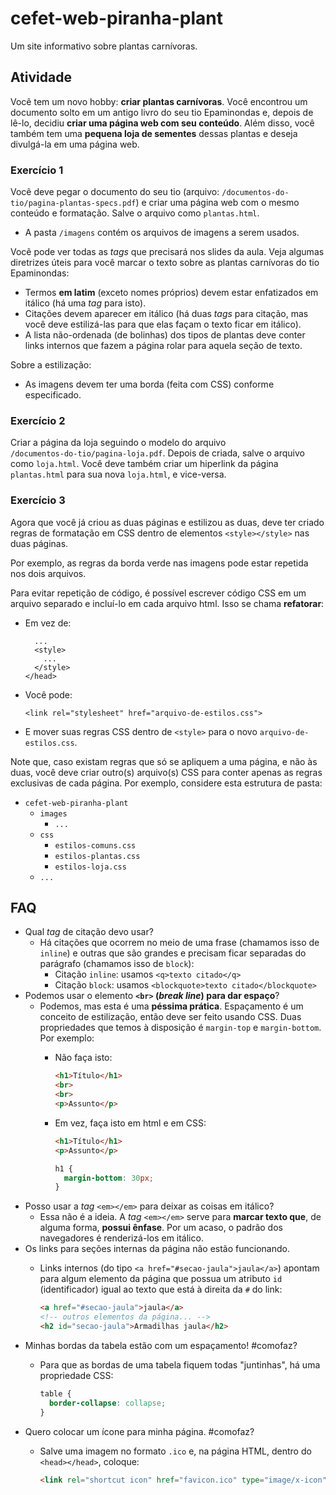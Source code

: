 # cefet-web-piranha-plant

Um site informativo sobre plantas carnívoras.

## Atividade

Você tem um novo hobby: **criar plantas carnívoras**. Você encontrou um
documento solto em um antigo livro do seu tio Epaminondas e, depois de lê-lo,
decidiu **criar uma página web com seu conteúdo**. Além disso, você também tem
uma **pequena loja de sementes** dessas plantas e deseja divulgá-la em uma
página web.

### Exercício 1

Você deve pegar o documento do seu tio (arquivo:
`/documentos-do-tio/pagina-plantas-specs.pdf`) e criar uma página web com o
mesmo conteúdo e formatação. Salve o arquivo como `plantas.html`.
  - A pasta `/imagens` contém os arquivos de imagens a serem usados.

Você pode ver todas as _tags_ que precisará nos slides da aula. Veja
algumas diretrizes úteis para você marcar o texto sobre as plantas
carnívoras do tio Epaminondas:
  - Termos **em latim** (exceto nomes próprios) devem estar enfatizados em
    itálico (há uma _tag_ para isto).
  - Citações devem aparecer em itálico (há duas _tags_ para citação, mas
    você deve estilizá-las para que elas façam o texto ficar em itálico).
  - A lista não-ordenada (de bolinhas) dos tipos de plantas deve conter
    links internos que fazem a página rolar para aquela seção de texto.

Sobre a estilização:
  - As imagens devem ter uma borda (feita com CSS) conforme especificado.

### Exercício 2

Criar a página da loja seguindo o modelo do arquivo  
`/documentos-do-tio/pagina-loja.pdf`. Depois de criada, salve o arquivo
como `loja.html`. Você deve também criar um hiperlink da página `plantas.html`
para sua nova `loja.html`, e vice-versa.

### Exercício 3

Agora que você já criou as duas páginas e estilizou as duas, deve ter
criado regras de formatação em CSS dentro de elementos `<style></style>`
nas duas páginas.

Por exemplo, as regras da borda verde nas imagens pode estar repetida
nos dois arquivos.

Para evitar repetição de código, é possível escrever código CSS em um arquivo
separado e incluí-lo em cada arquivo html. Isso se chama **refatorar**:

- Em vez de:

  ```
    ...
    <style>
      ...
    </style>
  </head>
  ```
- Você pode:

  ```
  <link rel="stylesheet" href="arquivo-de-estilos.css">
  ```

- E mover suas regras CSS dentro de `<style>` para o novo `arquivo-de-estilos.css`.

Note que, caso existam regras que só se apliquem a uma página, e não às duas,
você deve criar outro(s) arquivo(s) CSS para conter apenas as regras
exclusivas de cada página. Por exemplo, considere esta estrutura de pasta:
  - `cefet-web-piranha-plant`
    - `images`
      - `...`
    - `css`
      - `estilos-comuns.css`
      - `estilos-plantas.css`
      - `estilos-loja.css`
    - `...`

## FAQ

- Qual _tag_ de citação devo usar?
  - Há citações que ocorrem no meio de uma frase (chamamos isso de `inline`) e
    outras que são grandes e precisam ficar separadas do parágrafo (chamamos
    isso de `block`):
    - Citação `inline`: usamos `<q>texto citado</q>`
    - Citação `block`: usamos `<blockquote>texto citado</blockquote>`
- Podemos usar o elemento **`<br>` (_break line_) para dar espaço**?
  - Podemos, mas esta é uma **péssima prática**. Espaçamento é um conceito
    de estilização, então deve ser feito usando CSS. Duas propriedades que
    temos à disposição é `margin-top` e `margin-bottom`. Por exemplo:
    - Não faça isto:
    
      ```html
      <h1>Título</h1>
      <br>
      <br>
      <p>Assunto</p>
      ```
    - Em vez, faça isto em html e em CSS:
    
      ```html
      <h1>Título</h1>
      <p>Assunto</p>
      ```
      
      ```css
      h1 {
        margin-bottom: 30px;
      }
      ```
- Posso usar a _tag_ `<em></em>` para deixar as coisas em itálico?
  - Essa não é a ideia. A _tag_ `<em></em>` serve para **marcar texto que**, de
    alguma forma, **possui ênfase**. Por um acaso, o padrão dos navegadores é renderizá-los em itálico.
- Os links para seções internas da página não estão funcionando.
  - Links internos (do tipo `<a href="#secao-jaula">jaula</a>`) apontam para
    algum elemento da página que possua um atributo `id` (identificador)
    igual ao texto que está à direita da `#` do link:

    ```html
    <a href="#secao-jaula">jaula</a>
    <!-- outros elementos da página... -->
    <h2 id="secao-jaula">Armadilhas jaula</h2>
    ```
- Minhas bordas da tabela estão com um espaçamento! #comofaz?
  - Para que as bordas de uma tabela fiquem todas "juntinhas", há uma
    propriedade CSS:

    ```css
    table {
      border-collapse: collapse;
    }
    ```
- Quero colocar um ícone para minha página. #comofaz?
  - Salve uma imagem no formato `.ico` e, na página HTML, dentro
    do `<head></head>`, coloque:

    ```html
    <link rel="shortcut icon" href="favicon.ico" type="image/x-icon">
    ```
